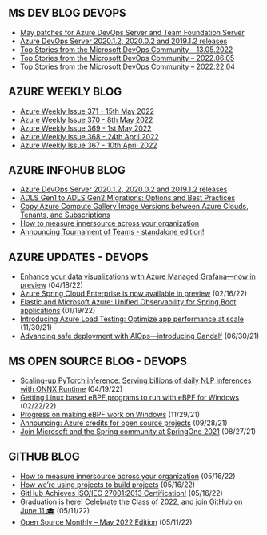 ## MS DEV BLOG DEVOPS 

<!-- DEVBLOGDEVOPS:START -->
- [May patches for Azure DevOps Server and Team Foundation Server](https://devblogs.microsoft.com/devops/may-patches-for-azure-devops-server-and-team-foundation-server/)
- [Azure DevOps Server 2020.1.2, 2020.0.2 and 2019.1.2 releases](https://devblogs.microsoft.com/devops/azure-devops-server-2020-1-2-2020-0-2-and-2019-1-2-releases/)
- [Top Stories from the Microsoft DevOps Community – 13.05.2022](https://devblogs.microsoft.com/devops/top-stories-from-the-microsoft-devops-community-06-13-2022/)
- [Top Stories from the Microsoft DevOps Community – 2022.06.05](https://devblogs.microsoft.com/devops/top-stories-from-the-microsoft-devops-community-2022-06-05/)
- [Top Stories from the Microsoft DevOps Community – 2022.22.04](https://devblogs.microsoft.com/devops/top-stories-from-the-microsoft-devops-community-2022-22-04/)
<!-- DEVBLOGDEVOPS:END -->


## AZURE WEEKLY BLOG

<!-- AZUREWEEKLY:START -->
- [Azure Weekly Issue 371 - 15th May 2022](https://azureweekly.info/issue-371.html)
- [Azure Weekly Issue 370 - 8th May 2022](https://azureweekly.info/issue-370.html)
- [Azure Weekly Issue 369 - 1st May 2022](https://azureweekly.info/issue-369.html)
- [Azure Weekly Issue 368 - 24th April 2022](https://azureweekly.info/issue-368.html)
- [Azure Weekly Issue 367 - 10th April 2022](https://azureweekly.info/issue-367.html)
<!-- AZUREWEEKLY:END -->

## AZURE INFOHUB BLOG 

<!-- AZUREINFOHUB:START -->
- [Azure DevOps Server 2020.1.2, 2020.0.2 and 2019.1.2 releases](https://devblogs.microsoft.com/devops/azure-devops-server-2020-1-2-2020-0-2-and-2019-1-2-releases/)
- [ADLS Gen1 to ADLS Gen2 Migrations: Options and Best Practices](https://techcommunity.microsoft.com/t5/fasttrack-for-azure/adls-gen1-to-adls-gen2-migrations-options-and-best-practices/ba-p/3301927)
- [Copy Azure Compute Gallery Image Versions between Azure Clouds, Tenants, and Subscriptions](https://techcommunity.microsoft.com/t5/fasttrack-for-azure/copy-azure-compute-gallery-image-versions-between-azure-clouds/ba-p/3373145)
- [How to measure innersource across your organization](https://github.blog/2022-05-16-how-to-measure-innersource-across-your-organization/)
- [Announcing Tournament of Teams - standalone edition!](https://techcommunity.microsoft.com/t5/driving-adoption-blog/announcing-tournament-of-teams-standalone-edition/ba-p/3354076)
<!-- AZUREINFOHUB:END -->


## AZURE UPDATES - DEVOPS 

<!-- AZUREUPDATES:START -->

 - [Enhance your data visualizations with Azure Managed Grafana—now in preview](https://azure.microsoft.com/blog/enhance-your-data-visualizations-with-azure-managed-grafana-now-in-preview/) (04/18/22)
 - [Azure Spring Cloud Enterprise is now available in preview](https://azure.microsoft.com/blog/azure-spring-cloud-enterprise-is-now-available-in-preview/) (02/16/22)
 - [Elastic and Microsoft Azure: Unified Observability for Spring Boot applications](https://azure.microsoft.com/blog/elastic-and-microsoft-azure-unified-observability-for-spring-boot-applications/) (01/19/22)
 - [Introducing Azure Load Testing: Optimize app performance at scale](https://azure.microsoft.com/blog/introducing-azure-load-testing-optimize-app-performance-at-scale/) (11/30/21)
 - [Advancing safe deployment with AIOps—introducing Gandalf](https://azure.microsoft.com/blog/advancing-safe-deployment-with-aiops-introducing-gandalf/) (06/30/21)
<!-- AZUREUPDATES:END -->


## MS OPEN SOURCE BLOG - DEVOPS 

<!-- MSOPENSOURCEBLOG:START -->

 - [Scaling-up PyTorch inference: Serving billions of daily NLP inferences with ONNX Runtime](https://cloudblogs.microsoft.com/opensource/2022/04/19/scaling-up-pytorch-inference-serving-billions-of-daily-nlp-inferences-with-onnx-runtime/) (04/19/22)
 - [Getting Linux based eBPF programs to run with eBPF for Windows](https://cloudblogs.microsoft.com/opensource/2022/02/22/getting-linux-based-ebpf-programs-to-run-with-ebpf-for-windows/) (02/22/22)
 - [Progress on making eBPF work on Windows](https://cloudblogs.microsoft.com/opensource/2021/11/29/progress-on-making-ebpf-work-on-windows/) (11/29/21)
 - [Announcing: Azure credits for open source projects](https://cloudblogs.microsoft.com/opensource/2021/09/28/announcing-azure-credits-for-open-source-projects/) (09/28/21)
 - [Join Microsoft and the Spring community at SpringOne 2021](https://cloudblogs.microsoft.com/opensource/2021/08/27/join-microsoft-and-the-spring-community-at-springone-2021/) (08/27/21)
<!-- MSOPENSOURCEBLOG:END -->


## GITHUB BLOG


<!-- GITHUB:START -->

 - [How to measure innersource across your organization](https://github.blog/2022-05-16-how-to-measure-innersource-across-your-organization/) (05/16/22)
 - [How we’re using projects to build projects](https://github.blog/2022-05-16-how-were-using-projects-to-build-projects/) (05/16/22)
 - [GitHub Achieves ISO/IEC 27001:2013 Certification!](https://github.blog/2022-05-16-github-achieves-iso-iec-270012013-certification/) (05/16/22)
 - [Graduation is here! Celebrate the Class of 2022, and join GitHub on June 11 🎓](https://github.blog/2022-05-11-graduation-is-here-celebrate-the-class-of-2022-and-join-github-on-june-11/) (05/11/22)
 - [Open Source Monthly – May 2022 Edition](https://github.blog/2022-05-11-open-source-monthly-may-2022-edition/) (05/11/22)
<!-- GITHUB:END -->
